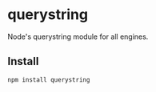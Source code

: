 # querystring #

Node's querystring module for all engines.

## Install ##

    npm install querystring

